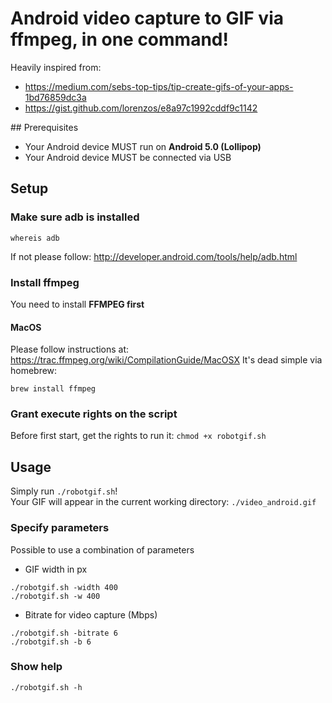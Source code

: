 # Android video capture to GIF via ffmpeg, in one command!

Heavily inspired from:
* https://medium.com/sebs-top-tips/tip-create-gifs-of-your-apps-1bd76859dc3a
* https://gist.github.com/lorenzos/e8a97c1992cddf9c1142

## Prerequisites
* Your Android device MUST run on **Android 5.0 (Lollipop)**
* Your Android device MUST be connected via USB

## Setup

### Make sure adb is installed
```
whereis adb
```
If not please follow: http://developer.android.com/tools/help/adb.html

### Install ffmpeg
You need to install **FFMPEG first**  

#### MacOS
Please follow instructions at: https://trac.ffmpeg.org/wiki/CompilationGuide/MacOSX
It's dead simple via homebrew:
```
brew install ffmpeg
```

### Grant execute rights on the script
Before first start, get the rights to run it: `chmod +x robotgif.sh`


## Usage

Simply run `./robotgif.sh`!  
Your GIF will appear in the current working directory: `./video_android.gif`

### Specify parameters
Possible to use a combination of parameters

* GIF width in px
```
./robotgif.sh -width 400
./robotgif.sh -w 400
```

* Bitrate for video capture (Mbps)
```
./robotgif.sh -bitrate 6
./robotgif.sh -b 6
```

### Show help
```
./robotgif.sh -h
```
